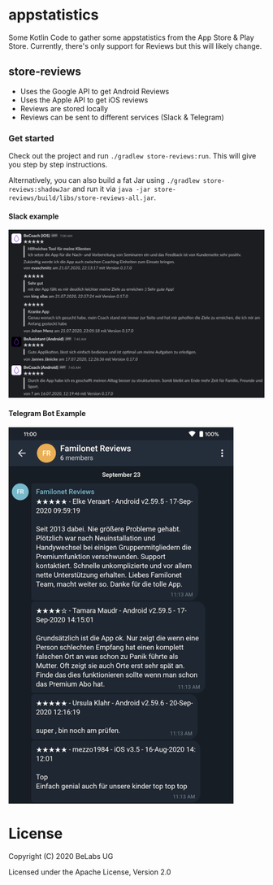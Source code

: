 # appstatistics

Some Kotlin Code to gather some appstatistics from the App Store & Play Store. Currently, there's only support for Reviews but this will likely change.

## store-reviews

- Uses the Google API to get Android Reviews
- Uses the Apple API to get iOS reviews
- Reviews are stored locally
- Reviews can be sent to different services (Slack & Telegram)

### Get started

Check out the project and run `./gradlew store-reviews:run`. This will give you step by step instructions.

Alternatively, you can also build a fat Jar using `./gradlew store-reviews:shadowJar` and run it via `java -jar store-reviews/build/libs/store-reviews-all.jar`.

#### Slack example

![store-reviews/notifier-slack.png](store-reviews/notifier-slack.png)

#### Telegram Bot Example

![store-reviews/notifier-telegram-bot.png](store-reviews/notifier-telegram-bot.png)

# License

Copyright (C) 2020 BeLabs UG

Licensed under the Apache License, Version 2.0
